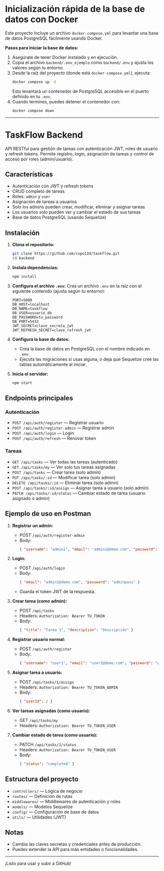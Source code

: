 # Inicialización rápida de la base de datos con Docker

Este proyecto incluye un archivo `docker-compose.yml` para levantar una base de datos PostgreSQL fácilmente usando Docker.

**Pasos para iniciar la base de datos:**

1. Asegúrate de tener Docker instalado y en ejecución.
2. Copia el archivo `backend/.env_ejemplo` como `backend/.env` y ajusta los valores según tu entorno.
3. Desde la raíz del proyecto (donde está `docker-compose.yml`), ejecuta:
   ```bash
   docker compose up -d
   ```
   Esto levantará un contenedor de PostgreSQL accesible en el puerto definido en tu `.env`.
4. Cuando termines, puedes detener el contenedor con:
   ```bash
   docker compose down
   ```

---

# TaskFlow Backend

API RESTful para gestión de tareas con autenticación JWT, roles de usuario y refresh tokens. Permite registro, login, asignación de tareas y control de acceso por roles (admin/usuario).

## Características
- Autenticación con JWT y refresh tokens
- CRUD completo de tareas
- Roles: `admin` y `user`
- Asignación de tareas a usuarios
- Solo los admins pueden crear, modificar, eliminar y asignar tareas
- Los usuarios solo pueden ver y cambiar el estado de sus tareas
- Base de datos PostgreSQL (usando Sequelize)

## Instalación

1. **Clona el repositorio:**
   ```bash
   git clone https://github.com/copo12d/taskflow.git
   cd backend
   ```

2. **Instala dependencias:**
   ```bash
   npm install
   ```

3. **Configura el archivo `.env`:**
   Crea un archivo `.env` en la raíz con el siguiente contenido (ajusta según tu entorno):
   ```env
   PORT=5000
   DB_HOST=localhost
   DB_NAME=taskflow
   DB_USER=usuario_db
   DB_PASSWORD=tu_password
   DB_PORT=5432
   JWT_SECRET=clave_secreta_jwt
   JWT_REFRESH_SECRET=clave_refresh_jwt
   ```

4. **Configura la base de datos:**
   - Crea la base de datos en PostgreSQL con el nombre indicado en `.env`.
   - Ejecuta las migraciones si usas alguna, o deja que Sequelize cree las tablas automáticamente al iniciar.

5. **Inicia el servidor:**
   ```bash
   npm start
   ```

## Endpoints principales

### Autenticación
- `POST /api/auth/register` — Registrar usuario
- `POST /api/auth/register-admin` — Registrar admin
- `POST /api/auth/login` — Login
- `POST /api/auth/refresh` — Renovar token

### Tareas
- `GET /api/tasks` — Ver todas las tareas (autenticado)
- `GET /api/tasks/my` — Ver solo tus tareas asignadas
- `POST /api/tasks` — Crear tarea (solo admin)
- `PUT /api/tasks/:id` — Modificar tarea (solo admin)
- `DELETE /api/tasks/:id` — Eliminar tarea (solo admin)
- `POST /api/tasks/:id/assign` — Asignar tarea a usuario (solo admin)
- `PATCH /api/tasks/:id/status` — Cambiar estado de tarea (usuario asignado o admin)

## Ejemplo de uso en Postman

1. **Registrar un admin:**
   - POST `/api/auth/register-admin`
   - Body:
     ```json
     { "username": "admin1", "email": "admin1@demo.com", "password": "adminpass" }
     ```

2. **Login:**
   - POST `/api/auth/login`
   - Body:
     ```json
     { "email": "admin1@demo.com", "password": "adminpass" }
     ```
   - Guarda el token JWT de la respuesta.

3. **Crear tarea (como admin):**
   - POST `/api/tasks`
   - Headers: `Authorization: Bearer TU_TOKEN`
   - Body:
     ```json
     { "title": "Tarea 1", "description": "Descripción" }
     ```

4. **Registrar usuario normal:**
   - POST `/api/auth/register`
   - Body:
     ```json
     { "username": "user1", "email": "user1@demo.com", "password": "userpass" }
     ```

5. **Asignar tarea a usuario:**
   - POST `/api/tasks/1/assign`
   - Headers: `Authorization: Bearer TU_TOKEN_ADMIN`
   - Body:
     ```json
     { "userId": 2 }
     ```

6. **Ver tareas asignadas (como usuario):**
   - GET `/api/tasks/my`
   - Headers: `Authorization: Bearer TU_TOKEN_USER`

7. **Cambiar estado de tarea (como usuario):**
   - PATCH `/api/tasks/1/status`
   - Headers: `Authorization: Bearer TU_TOKEN_USER`
   - Body:
     ```json
     { "status": "completed" }
     ```

## Estructura del proyecto

- `controllers/` — Lógica de negocio
- `routes/` — Definición de rutas
- `middlewares/` — Middlewares de autenticación y roles
- `models/` — Modelos Sequelize
- `config/` — Configuración de base de datos
- `utils/` — Utilidades (JWT)

## Notas
- Cambia las claves secretas y credenciales antes de producción.
- Puedes extender la API para más entidades o funcionalidades.

---

¡Listo para usar y subir a GitHub!
